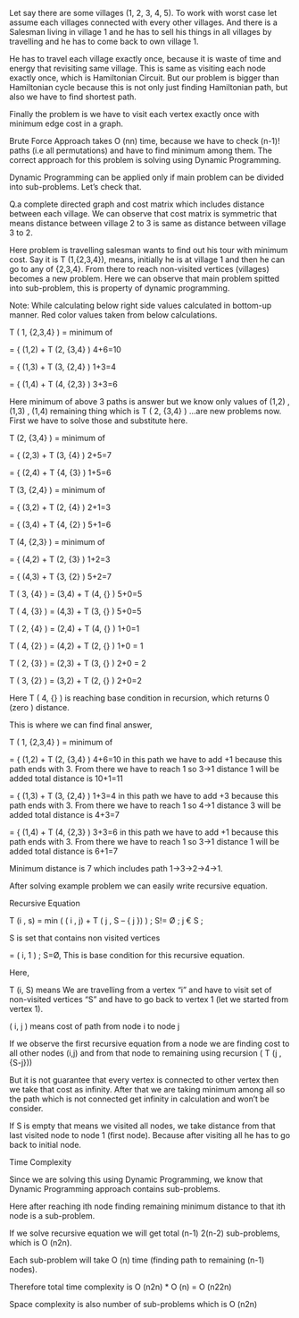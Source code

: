 Let say there are some villages (1, 2, 3, 4, 5). To work with worst case let assume each villages connected with every other villages. And there is a Salesman living in village 1 and he has to sell his things in all villages by travelling and he has to come back to own village 1.

He has to travel each village exactly once, because it is waste of time and energy that revisiting same village. This is same as visiting each node exactly once, which is Hamiltonian Circuit. But our problem is bigger than Hamiltonian cycle because this is not only just finding Hamiltonian path, but also we have to find shortest path.

Finally the problem is we have to visit each vertex exactly once with minimum edge cost in a graph.

Brute Force Approach takes O (nn) time, because we have to check (n-1)! paths (i.e all permutations) and have to find minimum among them.
The correct approach for this problem is solving using Dynamic Programming.

Dynamic Programming can be applied only if main problem can be divided into sub-problems. Let’s check that.

Q.a complete directed graph and cost matrix which includes distance between each village. We can observe that cost matrix is symmetric that means distance between village 2 to 3 is same as distance between village 3 to 2.

Here problem is travelling salesman wants to find out his tour with minimum cost.
Say it is T (1,{2,3,4}), means, initially he is at village 1 and then he can go to any of {2,3,4}. From there to reach non-visited vertices (villages) becomes a new problem. Here we can observe that main problem spitted into sub-problem, this is property of dynamic programming.

Note: While calculating below right side values calculated in bottom-up manner. Red color values taken from below calculations.

T ( 1, {2,3,4} ) = minimum of

= { (1,2) + T (2,  {3,4} )     4+6=10

= { (1,3)  + T (3, {2,4} )     1+3=4

= { (1,4) + T (4, {2,3} )     3+3=6

Here minimum of above 3 paths is answer but we know only values of (1,2) , (1,3) , (1,4) remaining thing which is T ( 2, {3,4} ) …are new problems now. First we have to solve those and substitute here.

T (2, {3,4} )   = minimum of

=  { (2,3) + T (3, {4} )     2+5=7

= { (2,4) + T {4, {3} )     1+5=6

T (3, {2,4} )   = minimum of

=  { (3,2) + T (2, {4} )     2+1=3

= { (3,4) + T {4, {2} )     5+1=6

T (4, {2,3} )   = minimum of

=  { (4,2) + T (2, {3} )     1+2=3

= { (4,3) + T {3, {2} )     5+2=7

T ( 3, {4} ) =  (3,4) + T (4, {} )     5+0=5

T ( 4, {3} ) =  (4,3) + T (3, {} )     5+0=5

T ( 2, {4} ) =  (2,4) + T (4, {} )     1+0=1

T ( 4, {2} ) =  (4,2) + T (2, {} )     1+0 = 1

T ( 2, {3} ) =  (2,3) + T (3, {} )     2+0 = 2

T ( 3, {2} ) =  (3,2) + T (2, {} )     2+0=2

Here T ( 4, {} ) is reaching base condition in recursion, which returns 0 (zero ) distance.

This is where we can find final answer,

T ( 1, {2,3,4} ) = minimum of

= { (1,2) + T (2,  {3,4} )     4+6=10 in this path we have to add +1 because this path ends with 3. From there we have to reach 1 so 3->1 distance 1 will be added total distance is 10+1=11

= { (1,3)  + T (3, {2,4} )     1+3=4 in this path we have to add +3 because this path ends with 3. From there we have to reach 1 so 4->1 distance 3 will be added total distance is 4+3=7

= { (1,4) + T (4, {2,3} )     3+3=6 in this path we have to add +1 because this path ends with 3. From there we have to reach 1 so 3->1 distance 1 will be added total distance is 6+1=7

Minimum distance is 7 which includes path 1->3->2->4->1.

After solving example problem we can easily write recursive equation.

Recursive Equation

T (i , s) = min ( ( i , j) + T ( j , S – { j }) ) ;  S!= Ø   ; j € S ;

S is set that contains non visited vertices

=  ( i, 1 ) ;  S=Ø, This is base condition for this recursive equation.

Here,

T (i, S) means We are travelling from a vertex “i” and have to visit set of non-visited vertices  “S” and have to go back to vertex 1 (let we started from vertex 1).

( i, j ) means cost of path from node i  to node j

If we observe the first recursive equation from a node we are finding cost to all other nodes (i,j) and from that node to remaining using recursion ( T (j , {S-j}))

But it is not guarantee that every vertex is connected to other vertex then we take that cost as infinity. After that we are taking minimum among all so the path which is not connected get infinity in calculation and won’t be consider.

If S is empty that means we visited all nodes, we take distance from that last visited node to node 1 (first node). Because after visiting all he has to go back to initial node.

Time Complexity

Since we are solving this using Dynamic Programming, we know that Dynamic Programming approach contains sub-problems.

Here after reaching ith node finding remaining minimum distance to that ith node is a sub-problem.

If we solve recursive equation we will get total (n-1) 2(n-2)  sub-problems, which is O (n2n).

Each sub-problem will take  O (n) time (finding path to remaining (n-1) nodes).

Therefore total time complexity is O (n2n) * O (n) = O (n22n)

Space complexity is also number of sub-problems which is O (n2n)
